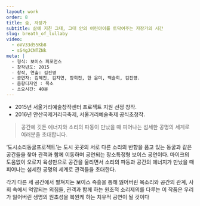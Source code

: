 ```yaml
---
layout: work
order: 8
title: 숨, 자장가
subtitle: 삶에 지친 그대, 그대 안의 어린아이를 토닥여주는 자장가의 시간
slug: breath_of_lullaby
video:
  - oVV33d55Kb8
  - sS4gJCNTZNk
meta: |
  - 형식: 보이스 퍼포먼스
  - 창작년도: 2015
  - 창작, 연출: 김진영
  - 공연자: 김혜진, 김지연, 장희전, 한 윤미, 백슬희, 김진영.
  - 음향디자인 : 목소
  - 소요시간: 40분
---
```


- 2015년 서울거리예술창작센터 프로젝트 지원 선정 창작.
- 2016년 안산국제거리극축제, 서울거리예술축제 공식초청작.

> 공간에 깃든 에너지와 소리의 파동이 만났을 때 피어나는 섬세한 공명의 세계로 여러분을 초대합니다.

‘도시소리동굴프로젝트’는  도시 곳곳의 서로 다른 소리의 반향을 품고 있는 동굴과 같은 공간들을 찾아 관객과 함께 이동하며 공연되는 장소특정형 보이스 공연이다.
마이크의 도움없이 오로지 육성만으로 공간을 울리면서 소리의 파동과 공간의 에너지가 만났을 때 피어나는 섬세한 공명의 세계로 관객들을 초대한다.

각기 다른 세 공간에서 펼쳐지는 보이스 즉흥을 통해 잃어버린 목소리와 공간의 관계, 사회 속에서 억압되는 외침들, 관객과 함께 하는 원초적 소리제의를 다루는 이 작품은 우리가 잃어버린 생명의 원초성을 복원케 하는 치유적 공연이 될 것이다

